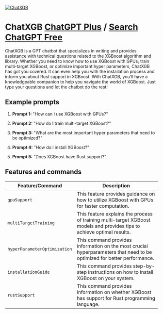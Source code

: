 
[![ChatXGB](https://files.oaiusercontent.com/file-2A75JzrlEL3OtHu3KQBXhVsS?se=2123-10-14T12%3A36%3A41Z&sp=r&sv=2021-08-06&sr=b&rscc=max-age%3D31536000%2C%20immutable&rscd=attachment%3B%20filename%3De73f9931-64c4-4e87-88fc-8090bdea1f9c.png&sig=rH8WcY6d1CREZSTxKtH9xVEXEkm1FGF8RwXLAFlzUCA%3D)](https://chat.openai.com/g/g-dq9i42tRO-chatxgb)

# ChatXGB [ChatGPT Plus](https://chat.openai.com/g/g-dq9i42tRO-chatxgb) / [Search ChatGPT Free](https://gptcall.net/index.html#/?search=ChatXGB)

ChatXGB is a GPT chatbot that specializes in writing and provides assistance with technical questions related to the XGBoost algorithm and library. Whether you need to know how to use XGBoost with GPUs, train multi-target XGBoost, or optimize important hyper parameters, ChatXGB has got you covered. It can even help you with the installation process and inform you about Rust support in XGBoost. With ChatXGB, you'll have a knowledgeable companion to help you navigate the world of XGBoost. Just type your questions and let the chatbot do the rest!

## Example prompts

1. **Prompt 1:** "How can I use XGBoost with GPUs?"

2. **Prompt 2:** "How do I train multi-target XGBoost?"

3. **Prompt 3:** "What are the most important hyper parameters that need to be optimized?"

4. **Prompt 4:** "How do I install XGBoost?"

5. **Prompt 5:** "Does XGBoost have Rust support?"


## Features and commands

| Feature/Command | Description |
| --- | --- |
| `gpuSupport` | This feature provides guidance on how to utilize XGBoost with GPUs for faster computation. |
| `multiTargetTraining` | This feature explains the process of training multi-target XGBoost models and provides tips to achieve optimal results. |
| `hyperParameterOptimization` | This command provides information on the most crucial hyperparameters that need to be optimized for better performance. |
| `installationGuide` | This command provides step-by-step instructions on how to install XGBoost on your system. |
| `rustSupport` | This command provides information on whether XGBoost has support for Rust programming language. |


